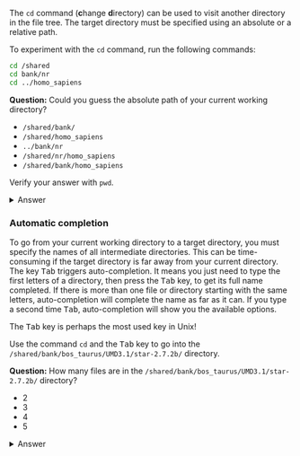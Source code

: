 The `cd` command (**c**hange **d**irectory) can be used to visit another directory in the file tree. 
The target directory must be specified using an absolute or a relative path. 

To experiment with the `cd` command, run the following commands:

```bash
cd /shared
cd bank/nr
cd ../homo_sapiens
```

**Question:** Could you guess the absolute path of your current working directory?

- `/shared/bank/`
- `/shared/homo_sapiens`
- `../bank/nr`
- `/shared/nr/homo_sapiens`
- `/shared/bank/homo_sapiens`

Verify your answer with `pwd`.

<details>
<summary>Answer</summary>

`/shared/bank/homo_sapiens`

</details>

### Automatic completion

To go from your current working directory to a target directory, you must specify the names of all intermediate directories. This can be time-consuming if the target directory is far away from your current directory. 
The key <kbd>Tab</kbd> triggers auto-completion. It means you just need to type the first letters of a directory, then press the <kbd>Tab</kbd> key, to get its full name completed. If there is more than one file or directory starting with the same letters, auto-completion will complete the name as far as it can. If you type a second time <kbd>Tab</kbd>, auto-completion will show you the available options.

The <kbd>Tab</kbd> key is perhaps the most used key in Unix!

Use the command `cd` and the <kbd>Tab</kbd> key to go into the `/shared/bank/bos_taurus/UMD3.1/star-2.7.2b/` directory.

**Question:** How many files are in the `/shared/bank/bos_taurus/UMD3.1/star-2.7.2b/` directory?

- 2
- 3
- 4
- 5

<details>
<summary>Answer</summary>

5

</details>
